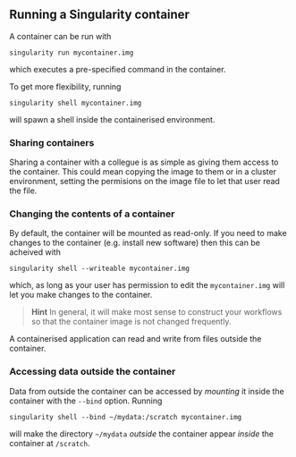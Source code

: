 ## Running a Singularity container

A container can be run with 

    singularity run mycontainer.img

which executes a pre-specified command in the container.

To get more flexibility, running

    singularity shell mycontainer.img

will spawn a shell inside the containerised environment.

### Sharing containers

Sharing a container with a collegue is as simple as giving them access to the container. This could mean copying the image to them or in a cluster environment, setting the permisions on the image file to let that user read the file.

### Changing the contents of a container

By default, the container will be mounted as read-only. If you need to make changes to the container (e.g. install new software) then this can be acheived with

    singularity shell --writeable mycontainer.img

which, as long as your user has permission to edit the `mycontainer.img` will let you make changes to the container. 

> **Hint** In general, it will make most sense to construct your workflows so that the container image is not changed frequently.

A containerised application can read and write from files outside the container.

### Accessing data outside the container

Data from outside the container can be accessed by *mounting* it inside the container with the `--bind` option. Running

    singularity shell --bind ~/mydata:/scratch mycontainer.img

will make the directory `~/mydata` *outside* the container appear *inside* the container at `/scratch`.
